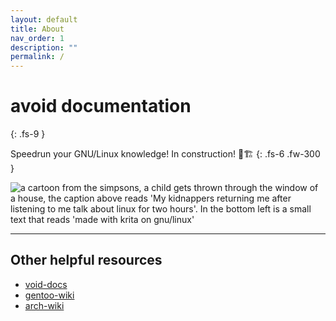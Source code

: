 ```yaml
---
layout: default
title: About
nav_order: 1
description: ""
permalink: /
---
```


# avoid documentation
{: .fs-9 }

Speedrun your GNU/Linux knowledge! In construction! 👷🏗️
{: .fs-6 .fw-300 }

![a cartoon from the simpsons, a child gets thrown through the window of a house, the caption above reads 'My kidnappers returning me after listening to me talk about linux for two hours'. In the bottom left is a small text that reads 'made with krita on gnu/linux'](https://preview.redd.it/ggkvuif7ryg61.png?width=640&crop=smart&auto=webp&s=97e35a96c80812de0de84f89e4e05014081a2999)

---

## Other helpful resources

- [void-docs](https://docs.voidlinux.org/)
- [gentoo-wiki](https://wiki.gentoo.org/wiki/Main_Page)
- [arch-wiki](https://wiki.archlinux.org/)